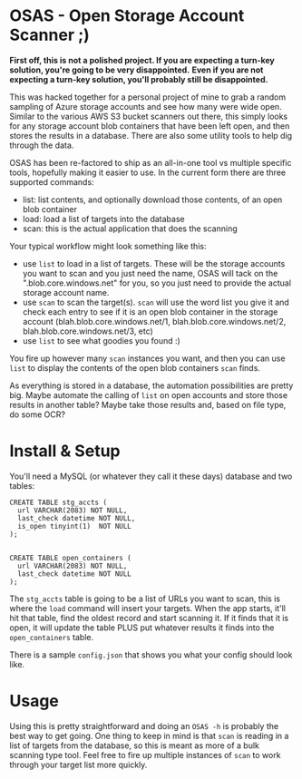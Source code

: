 # OSAS - Open Storage Account Scanner ;)

**First off, this is not a polished project. If you are expecting a turn-key solution, you're going to be very disappointed.**
**Even if you are not expecting a turn-key solution, you'll probably still be disappointed.**

This was hacked together for a personal project of mine to grab a random sampling of Azure storage accounts and see how many were wide open.
Similar to the various AWS S3 bucket scanners out there, this simply looks for any storage account blob containers that have been left open, and then stores the results in a database. There are also some utility tools to help dig through the data. 


OSAS has been re-factored to ship as an all-in-one tool vs multiple specific tools, hopefully making it easier to use. In the current form there
are three supported commands:

* list: list contents, and optionally download those contents, of an open blob container
* load: load a list of targets into the database
* scan: this is the actual application that does the scanning

Your typical workflow might look something like this:

* use `list` to load in a list of targets. These will be the storage accounts you want to scan and you just need the name, OSAS will tack on the ".blob.core.windows.net" for you, so you just need to provide the actual storage account name.
* use `scan` to scan the target(s). `scan` will use the word list you give it and check each entry to see if it is an open blob container in the storage account (blah.blob.core.windows.net/1, blah.blob.core.windows.net/2, blah.blob.core.windows.net/3, etc)
* use `list` to see what goodies you found :)


You fire up however many `scan` instances you want, and then you can use `list` to display the contents of the open blob containers `scan` finds.

As everything is stored in a database, the automation possibilities are pretty big. Maybe automate the calling of `list` on open accounts and store those results in another table? Maybe take those results and, based on file type, do some OCR? 


# Install & Setup

You'll need a MySQL (or whatever they call it these days) database and two tables:

    CREATE TABLE stg_accts (
      url VARCHAR(2083) NOT NULL,
      last_check datetime NOT NULL,
      is_open tinyint(1)  NOT NULL
    );


    CREATE TABLE open_containers (
      url VARCHAR(2083) NOT NULL,
      last_check datetime NOT NULL
    );


The `stg_accts` table is going to be a list of URLs you want to scan, this is where the `load` command will insert your targets. When the app starts, it'll
hit that table, find the oldest record and start scanning it. If it finds that it is open, it will update the
table PLUS put whatever results it finds into the `open_containers` table.

There is a sample `config.json` that shows you what your config should look like.


# Usage

Using this is pretty straightforward and doing an `OSAS -h` is probably the best way to get going. One thing to keep in mind is that `scan` is reading in a 
list of targets from the database, so this is meant as more of a bulk scanning type tool. Feel free to fire up multiple instances of `scan` to work through
your target list more quickly.
